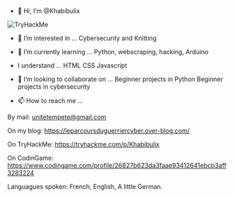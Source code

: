 - 👋 Hi, I’m @Khabibulix

<img src="https://tryhackme-badges.s3.amazonaws.com/Khabibulix.png" alt="TryHackMe">


- 👀 I’m interested in ...
 Cybersecurity and Knitting


- 🌱 I’m currently learning ...
Python, webscraping, hacking, Arduino


- I understand ...
HTML
CSS
Javascript


- 💞️ I’m looking to collaborate on ...
Beginner projects in Python
Beginner projects in cybersecurity


- 📫 How to reach me ...

By mail: unitetempete@gmail.com

On my blog: https://leparcoursduguerriercyber.over-blog.com/

On TryHackMe: https://tryhackme.com/p/Khabibulix

On CodinGame: https://www.codingame.com/profile/26827b623da3faae93412641ebcb3aff3283224

Languagues spoken:
French, English, A little German.

<!---
Khabibulix/Khabibulix is a ✨ special ✨ repository because its `README.md` (this file) appears on your GitHub profile.
You can click the Preview link to take a look at your changes.
--->
